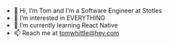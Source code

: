 - 👋 Hi, I’m Tom and I'm a Software Engineer at Stotles
- 👀 I’m interested in EVERYTHING 
- 🌱 I’m currently learning React Native
- 📫 Reach me at tomwhittle@hey.com
